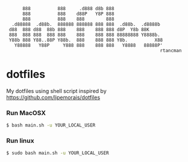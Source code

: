



          888          888     .d888 d8b 888
          888          888    d88P   Y8P 888
          888          888    888        888
      .d88888  .d88b.  888888 888888 888 888  .d88b.  .d8888b
     d88  888 d88  88b 888    888    888 888 d8P  Y8b 88K
     888  888 888  888 888    888    888 888 88888888 Y8888b.
     Y88b 888 Y88..88P Y88b.  888    888 888 Y8b.          X88
       Y88888   Y88P     Y888 888    888 888   Y8888   88888P'
                                                             rtancman

# dotfiles
My dotfiles using shell script inspired by https://github.com/lipemorais/dotfiles

### Run MacOSX
```bash
$ bash main.sh -u YOUR_LOCAL_USER
```

### Run linux
```bash
$ sudo bash main.sh -u YOUR_LOCAL_USER
```
